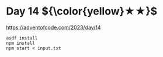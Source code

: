 # Day 14 ${\color{yellow}★★}$

https://adventofcode.com/2023/day/14

```
asdf install
npm install
npm start < input.txt
```
